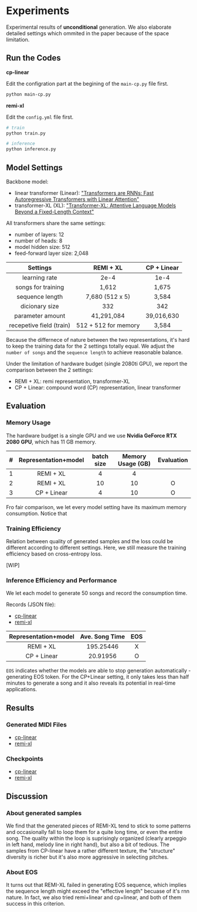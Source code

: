 # Experiments

Experimental results of **unconditional** generation. We also elaborate detailed settings which ommited in the paper because of the space limitation.

## Run the Codes
**cp-linear**

Edit the configration part at the begining of the `main-cp.py` file first.

```bash 
python main-cp.py
```

**remi-xl**

Edit the `config.yml` file first.

```bash 
# train
python train.py

# inference
python inference.py
```


## Model Settings
Backbone model:
* linear transformer (Linear): ["Transformers are RNNs: Fast Autoregressive Transformers with Linear Attention"](https://arxiv.org/abs/2006.16236)
* transformer-XL (XL): ["Transformer-XL: Attentive Language Models Beyond a Fixed-Length Context"](https://arxiv.org/abs/1901.02860)


All transformers share the same settings:
* number of layers: 12 
* number of heads: 8
* model hidden size: 512
* feed-forward layer size: 2,048

| Settings                    |  REMI + XL             |    CP + Linear         |  
|:---------------------------:|:----------------------:|:----------------------:|
| learning rate               | 2e-4                   | 1e-4                   |
| songs for training          | 1,612                  | 1,675                  |
| sequence length             | 7,680 (512 x 5)        | 3,584                  |
| dicionary size              | 332                    | 342                    |
| parameter amount            | 41,291,084             | 39,016,630             |
| recepetive field (train)    | 512 + 512 for memory   | 3,584                  |

Because the differnece of nature between the two representations, it's hard to keep the training data for the 2 settings totally equal. We adjust the `number of songs` and the `sequence length` to achieve reasonable balance. 

Under the limitation of hardware budget (single 2080ti GPU), we report the comparison between the 2 settings:
* REMI + XL: remi representation, transformer-XL
* CP + Linear: compound word (CP) representation, linear transformer


## Evaluation
### Memory Usage
The hardware budget is a single GPU and we use **Nvidia GeForce RTX 2080 GPU**, which has 11 GB memory. 

| # |  Representation+model  |    batch size          |   Memory Usage (GB)    |  Evaluation |
|:-:|:----------------------:|:----------------------:|:----------------------:|:-----------:|
| 1 |  REMI + XL             |         4              |   4                    |             |
| 2 |  REMI + XL             |         10             |   10                   |      O      |
| 3 |  CP + Linear           |         4              |   10                   |      O      |

Fro fair comparison, we let every model setting have its maximum memory consumption.
Notice that 


### Training  Efficiency 
Relation between quality of generated samples and the loss could be different according to different settings. Here, we still measure the training efficiency based on cross-entropy loss. 

[WIP]


### Inference Efficiency and Performance
We let each model to generate 50 songs and record the consumption time.

Records (JSON file):
* [cp-linear](./cp-linear/runtime_stats.json)
* [remi-xl](./remi-xl/runtime_stats.json)

|  Representation+model  |    Ave. Song Time      |   EOS    |
|:----------------------:|:----------------------:|:--------:|
|  REMI + XL             |     195.25446          |    X     |
|  CP + Linear           |      20.91956          |    O     |

`EOS` indicates whether the models are able to stop generation automatically - generating EOS token. 
For the CP+Linear setting, it only takes less than half minutes to generate a song and it also reveals its potential in real-time applications.

## Results
### Generated MIDI Files
* [cp-linear](./cp-linear/gen_midis)
* [remi-xl](./remi-xl/gen_midis)


### Checkpoints
* [cp-linear](https://drive.google.com/drive/folders/114uore7LHjAsM4eKXG9TfVZL5S3YY7nZ?usp=sharing)
* [remi-xl](https://drive.google.com/drive/folders/1tCaWQisPp_bcXKH5J3Nxmv6kUzJXs6qw?usp=sharing)

## Discussion
### About generated samples
We find that the generated pieces of REMI-XL tend to stick to some patterns and occasionally fall to loop them for a quite long time, or even the entire song. The quality within the loop is suprisingly organized (clearly arpeggio in left hand, melody line in right hand), but also a bit of tedious. The samples from CP-linear have a rather different texture, the "structure" diversity is richer but it's also more aggressive in selecting pitches.

### About EOS
It turns out that REMI-XL failed in generating EOS sequence, which implies the sequence length might exceed the "effective length" becuase of it's rnn nature. In fact, we also tried remi+linear and cp+linear, and both of them success in this criterion.
